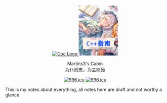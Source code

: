 <p align="center">
  <a href="https://www.vim.org/scripts/script.php?script_id=5779">
    <img alt="Coc Logo" src="https://clangbuiltlinux.github.io/logo.png" height="160" />
    <img alt="Coc Logo" src="./ma.png" height="160" />
  </a>
  <p align="center">Martins3's Cabin<br>为仆则忠，为主则殆</p>
  <p align="center">
    <a href="https://996.icu"><img src="https://img.shields.io/badge/link-996.icu-red.svg" alt="996.icu" /></a>
    <a href="https://spacevim.org/"><img src="https://spacevim.org/img/build-with-SpaceVim.svg" alt="996.icu" /></a>
  </p>
</p>

This is my notes about everything, all notes here are draft and not worthy a glance.
